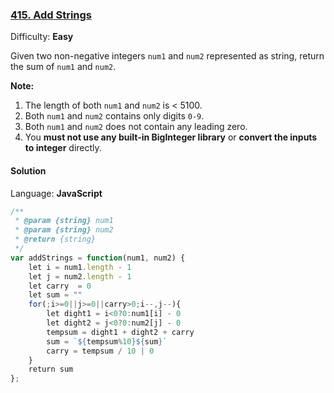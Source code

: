 ### [415\. Add Strings](https://leetcode.com/problems/add-strings/)

Difficulty: **Easy**


Given two non-negative integers `num1` and `num2` represented as string, return the sum of `num1` and `num2`.

**Note:**

1.  The length of both `num1` and `num2` is < 5100.
2.  Both `num1` and `num2` contains only digits `0-9`.
3.  Both `num1` and `num2` does not contain any leading zero.
4.  You **must not use any built-in BigInteger library** or **convert the inputs to integer** directly.


#### Solution

Language: **JavaScript**

```javascript
/**
 * @param {string} num1
 * @param {string} num2
 * @return {string}
 */
var addStrings = function(num1, num2) {
    let i = num1.length - 1
    let j = num2.length - 1
    let carry  = 0
    let sum = ""
    for(;i>=0||j>=0||carry>0;i--,j--){
        let dight1 = i<0?0:num1[i] - 0
        let dight2 = j<0?0:num2[j] - 0
        tempsum = dight1 + dight2 + carry
        sum = `${tempsum%10}${sum}`
        carry = tempsum / 10 | 0
    }
    return sum
};
```
